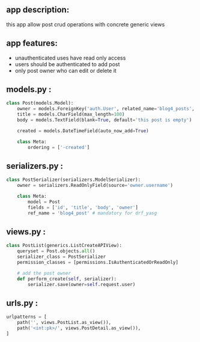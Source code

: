 
## app description: 
this app allow post crud operations with concrete generic views 

## app features:
- unauthenticated uses have read only access
- users should be authenticated to add post
- only post owner who can edit or delete it


## models.py :

```python
class Post(models.Model):
    owner = models.ForeignKey('auth.User', related_name='blog4_posts', on_delete=models.CASCADE)
    title = models.CharField(max_length=100)
    body = models.TextField(blank=True, default='this post is empty')

    created = models.DateTimeField(auto_now_add=True)

    class Meta:
        ordering = ['-created']
```


## serializers.py :

```python
class PostSerializer(serializers.ModelSerializer):
    owner = serializers.ReadOnlyField(source='owner.username')

    class Meta:
        model = Post
        fields = ['id', 'title', 'body', 'owner'] 
        ref_name = 'blog4_post' # mandatory for drf_yasg
```

## views.py :

```python
class PostList(generics.ListCreateAPIView):
    queryset = Post.objects.all()
    serializer_class = PostSerializer
    permission_classes = [permissions.IsAuthenticatedOrReadOnly]

    # add the post owner
    def perform_create(self, serializer):
        serializer.save(owner=self.request.user)
```

## urls.py :

```python
urlpatterns = [
    path('', views.PostList.as_view()),
    path('<int:pk>/', views.PostDetail.as_view()),
]
```

